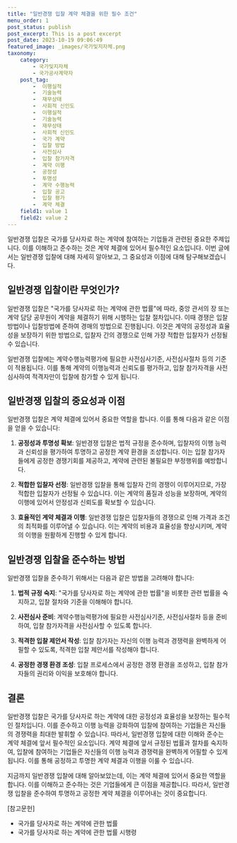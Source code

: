 ```yaml
---
title: "일반경쟁 입찰 계약 체결을 위한 필수 조건"
menu_order: 1
post_status: publish
post_excerpt: This is a post excerpt
post_date: 2023-10-19 09:06:49
featured_image: _images/국가및지자체.png
taxonomy:
    category:
        - 국가및지자체
        - 국가공사계약자
    post_tag:
        -  이행실적
        -  기술능력
        -  재무상태
        -  사회적 신인도
        -  이행실적
        -  기술능력
        -  재무상태
        -  사회적 신인도
        -  국가 계약
        -  입찰 방법
        -  사전심사
        -  입찰 참가자격
        -  계약 이행
        -  공정성
        -  투명성
        -  계약 수행능력
        -  입찰 공고
        -  입찰 평가
        -  계약 체결
    field1: value 1
    field2: value 2
---
```




일반경쟁 입찰은 국가를 당사자로 하는 계약에 참여하는 기업들과 관련된 중요한 주제입니다. 이를 이해하고 준수하는 것은 계약 체결에 있어서 필수적인 요소입니다. 이번 글에서는 일반경쟁 입찰에 대해 자세히 알아보고, 그 중요성과 이점에 대해 탐구해보겠습니다.

## 일반경쟁 입찰이란 무엇인가?

일반경쟁 입찰은 "국가를 당사자로 하는 계약에 관한 법률"에 따라, 중앙 관서의 장 또는 계약 담당 공무원이 계약을 체결하기 위해 시행하는 입찰 절차입니다. 이때 경쟁은 입찰방법이나 입찰방법에 준하여 경매의 방법으로 진행됩니다. 이것은 계약의 공정성과 효율성을 보장하기 위한 방법으로, 입찰자 간의 경쟁으로 인해 가장 적합한 입찰자가 선정될 수 있습니다.

일반경쟁 입찰에는 계약수행능력평가에 필요한 사전심사기준, 사전심사절차 등의 기준이 적용됩니다. 이를 통해 계약의 이행능력과 신뢰도를 평가하고, 입찰 참가자격을 사전심사하여 적격자만이 입찰에 참가할 수 있게 됩니다.

## 일반경쟁 입찰의 중요성과 이점

일반경쟁 입찰은 계약 체결에 있어서 중요한 역할을 합니다. 이를 통해 다음과 같은 이점을 얻을 수 있습니다:

1. **공정성과 투명성 확보**: 일반경쟁 입찰은 법적 규정을 준수하며, 입찰자의 이행 능력과 신뢰성을 평가하여 투명하고 공정한 계약 환경을 조성합니다. 이는 입찰 참가자들에게 공정한 경쟁기회를 제공하고, 계약에 관련된 불필요한 부정행위를 예방합니다.

2. **적합한 입찰자 선정**: 일반경쟁 입찰을 통해 입찰자 간의 경쟁이 이루어지므로, 가장 적합한 입찰자가 선정될 수 있습니다. 이는 계약의 품질과 성능을 보장하며, 계약의 이행에 있어서 안정성과 신뢰도를 확보할 수 있습니다.

3. **효율적인 계약 체결과 이행**: 일반경쟁 입찰은 입찰자들의 경쟁으로 인해 가격과 조건의 최적화를 이루어낼 수 있습니다. 이는 계약의 비용과 효율성을 향상시키며, 계약의 이행을 원활하게 진행할 수 있게 합니다.

## 일반경쟁 입찰을 준수하는 방법

일반경쟁 입찰을 준수하기 위해서는 다음과 같은 방법을 고려해야 합니다:

1. **법적 규정 숙지**: "국가를 당사자로 하는 계약에 관한 법률"을 비롯한 관련 법률을 숙지하고, 입찰 절차와 기준을 이해해야 합니다.

2. **사전심사 준비**: 계약수행능력평가에 필요한 사전심사기준, 사전심사절차 등을 준비하여, 입찰 참가자격을 사전심사할 수 있도록 합니다.

3. **적격한 입찰 제안서 작성**: 입찰 참가자는 자신의 이행 능력과 경쟁력을 완벽하게 어필할 수 있도록, 적격한 입찰 제안서를 작성해야 합니다.

4. **공정한 경쟁 환경 조성**: 입찰 프로세스에서 공정한 경쟁 환경을 조성하고, 입찰 참가자들의 권리와 이익을 보호해야 합니다.

## 결론

일반경쟁 입찰은 국가를 당사자로 하는 계약에 대한 공정성과 효율성을 보장하는 필수적인 절차입니다. 이를 준수하고 이행 능력을 강화하여 입찰에 참여하는 기업들은 자신들의 경쟁력을 최대한 발휘할 수 있습니다. 따라서, 일반경쟁 입찰에 대한 이해와 준수는 계약 체결에 앞서 필수적인 요소입니다. 계약 체결에 앞서 규정된 법률과 절차를 숙지하여, 입찰에 참여하는 기업들은 자신들의 이행 능력과 경쟁력을 완벽하게 어필할 수 있게 됩니다. 이를 통해 공정하고 투명한 계약 체결과 이행을 이룰 수 있습니다.

지금까지 일반경쟁 입찰에 대해 알아보았는데, 이는 계약 체결에 있어서 중요한 역할을 합니다. 이를 이해하고 준수하는 것은 기업들에게 큰 이점을 제공합니다. 따라서, 일반경쟁 입찰을 준수하여 투명하고 공정한 계약 체결을 이루어내는 것이 중요합니다.

[참고문헌]
- 국가를 당사자로 하는 계약에 관한 법률
- 국가를 당사자로 하는 계약에 관한 법률 시행령
